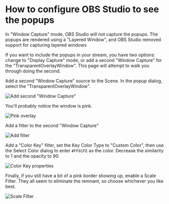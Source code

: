 # How to configure OBS Studio to see the popups

In "Window Capture" mode, OBS Studio will not capture the popups. The popups are rendered using a "Layered Window", and OBS Studio removed support for capturing layered windows

If you want to include the popups in your stream, you have two options: change to "Display Capture" mode, or add a second "Window Capture" for the "TransparentOverlayWindow". This page will attempt to walk you through doing the second.

Add a second "Window Capture" source to the Scene. In the popup dialog, select the "TransparentOverlayWindow".

![Add second "Window Capture"](https://user-images.githubusercontent.com/32680403/60403262-2e6f8a80-9b58-11e9-8161-52231c43beac.png)

You'll probably notice the window is pink.

![Pink overlay](https://user-images.githubusercontent.com/32680403/60403275-3fb89700-9b58-11e9-9cf3-7e8eb796f079.png)

Add a filter to the second "Window Capture"

![Add filter](https://user-images.githubusercontent.com/32680403/60403279-4941ff00-9b58-11e9-8776-160772d8cd3f.png)

Add a "Color Key" filter, set the Key Color Type to "Custom Color", then use the Select Color dialog to enter `#FF01FE` as the color. Decrease the similarity to 1 and the opacity to 90.

![Color Key properties](https://user-images.githubusercontent.com/32680403/60403281-5232d080-9b58-11e9-8c9c-adeb09cb3924.png)

Finally, if you still have a bit of a pink border showing up, enable a Scale Filter. They all seem to eliminate the remnant, so choose whichever you like best.

![Scale Filter](https://user-images.githubusercontent.com/32680403/60403289-79899d80-9b58-11e9-9a72-cf600f700560.png)
